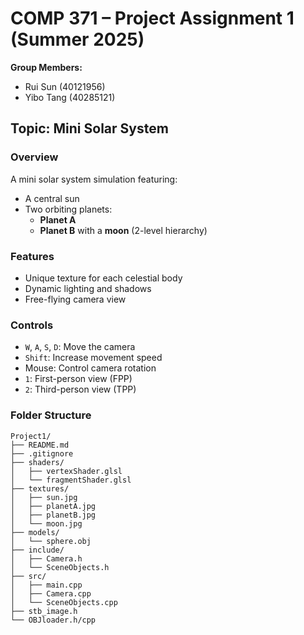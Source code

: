 # COMP 371 – Project Assignment 1 (Summer 2025)

**Group Members:**  
- Rui Sun (40121956)  
- Yibo Tang (40285121)

## Topic: Mini Solar System

### Overview
A mini solar system simulation featuring:
- A central sun
- Two orbiting planets:
  - **Planet A**
  - **Planet B** with a **moon** (2-level hierarchy)

### Features
- Unique texture for each celestial body
- Dynamic lighting and shadows
- Free-flying camera view

### Controls
- `W`, `A`, `S`, `D`: Move the camera  
- `Shift`: Increase movement speed  
- Mouse: Control camera rotation  
- `1`: First-person view (FPP)  
- `2`: Third-person view (TPP)

### Folder Structure

```
Project1/
├── README.md
├── .gitignore
├── shaders/
│   ├── vertexShader.glsl
│   └── fragmentShader.glsl
├── textures/
│   ├── sun.jpg
│   ├── planetA.jpg
│   ├── planetB.jpg
│   └── moon.jpg
├── models/
│   └── sphere.obj
├── include/
│   ├── Camera.h
│   └── SceneObjects.h
├── src/
│   ├── main.cpp
│   ├── Camera.cpp
│   └── SceneObjects.cpp
├── stb_image.h
└── OBJloader.h/cpp
```
